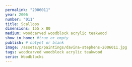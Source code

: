 ```yaml
---
permalink: "2006011"
year: 2006
number: "011"
title: Scallops
dimensions: 155 x 80
medium: woodcarved woodblock acrylic teakwood
show_in_home: #true or empty
publish: # notyet or blank
image: /assets/p/paintings/davina-stephens-2006011.jpg
tags: woodcarved woodblock acrylic teakwood
serie: Woodblocks
---
```

